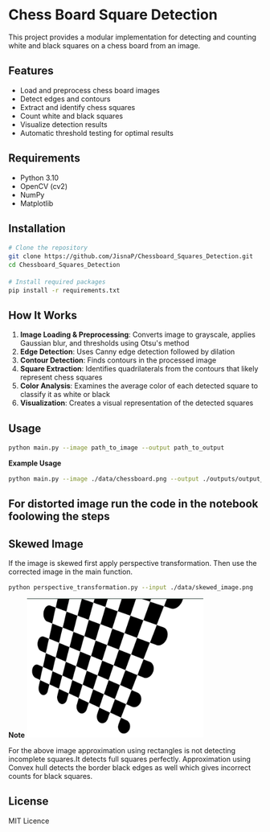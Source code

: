 # Chess Board Square Detection

This project provides a modular implementation for detecting and counting white and black squares on a chess board from an image.

## Features

- Load and preprocess chess board images
- Detect edges and contours
- Extract and identify chess squares
- Count white and black squares
- Visualize detection results
- Automatic threshold testing for optimal results

## Requirements

- Python 3.10
- OpenCV (cv2)
- NumPy
- Matplotlib

## Installation

```bash
# Clone the repository 
git clone https://github.com/JisnaP/Chessboard_Squares_Detection.git
cd Chessboard_Squares_Detection

# Install required packages
pip install -r requirements.txt
```



## How It Works

1. **Image Loading & Preprocessing**: Converts image to grayscale, applies Gaussian blur, and thresholds using Otsu's method
2. **Edge Detection**: Uses Canny edge detection followed by dilation
3. **Contour Detection**: Finds contours in the processed image
4. **Square Extraction**: Identifies quadrilaterals from the contours that likely represent chess squares
5. **Color Analysis**: Examines the average color of each detected square to classify it as white or black
6. **Visualization**: Creates a visual representation of the detected squares

## Usage
```bash
python main.py --image path_to_image --output path_to_output
```
**Example Usage**
```bash
python main.py --image ./data/chessboard.png --output ./outputs/output_image.png
```
## For distorted image run the code in the notebook foolowing the steps
## Skewed Image
If the image is skewed first apply perspective transformation. Then use the corrected image in the main function. 
```bash
python perspective_transformation.py --input ./data/skewed_image.png
```
**Note**
![partialchessboard image](https://github.com/JisnaP/Chessboard_Squares_Detection/blob/main/data/partialchessboard.png) 


For the above image approximation using rectangles is not detecting incomplete squares.It detects full squares perfectly. Approximation using Convex hull detects the border black edges as well which gives incorrect counts for black squares. 

## License

MIT Licence


